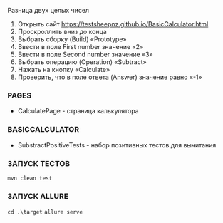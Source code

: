 Разница двух целых чисел
1. Открыть сайт https://testsheepnz.github.io/BasicCalculator.html
2. Проскроллить вниз до конца
3. Выбрать сборку (Build) «Prototype»
4. Ввести в поле First number значение «2»
5. Ввести в поле Second number значение «3»
6. Выбрать операцию (Operation) «Subtract»
7. Нажать на кнопку «Calculate»
8. Проверить, что в поле ответа (Answer) значение равно «-1»

### PAGES
* CalculatePage - страница калькулятора

### BASICCALCULATOR
* SubstractPositiveTests - набор позитивных тестов для вычитания

### ЗАПУСК ТЕСТОВ
```mvn clean test```

### ЗАПУСК ALLURE
```cd .\target```
```allure serve```
